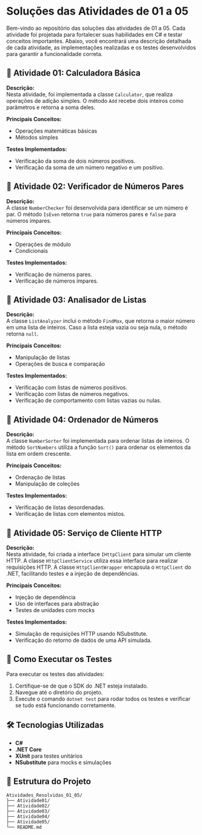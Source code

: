 
# Soluções das Atividades de 01 a 05

Bem-vindo ao repositório das soluções das atividades de 01 a 05. Cada atividade foi projetada para fortalecer suas habilidades em C# e testar conceitos importantes. Abaixo, você encontrará uma descrição detalhada de cada atividade, as implementações realizadas e os testes desenvolvidos para garantir a funcionalidade correta.

## 📝 Atividade 01: Calculadora Básica

**Descrição:**  
Nesta atividade, foi implementada a classe `Calculator`, que realiza operações de adição simples. O método `Add` recebe dois inteiros como parâmetros e retorna a soma deles.

**Principais Conceitos:**  
- Operações matemáticas básicas
- Métodos simples

**Testes Implementados:**  
- Verificação da soma de dois números positivos.
- Verificação da soma de um número negativo e um positivo.

## 📝 Atividade 02: Verificador de Números Pares

**Descrição:**  
A classe `NumberChecker` foi desenvolvida para identificar se um número é par. O método `IsEven` retorna `true` para números pares e `false` para números ímpares.

**Principais Conceitos:**  
- Operações de módulo
- Condicionais

**Testes Implementados:**  
- Verificação de números pares.
- Verificação de números ímpares.

## 📝 Atividade 03: Analisador de Listas

**Descrição:**  
A classe `ListAnalyzer` inclui o método `FindMax`, que retorna o maior número em uma lista de inteiros. Caso a lista esteja vazia ou seja nula, o método retorna `null`.

**Principais Conceitos:**  
- Manipulação de listas
- Operações de busca e comparação

**Testes Implementados:**  
- Verificação com listas de números positivos.
- Verificação com listas de números negativos.
- Verificação de comportamento com listas vazias ou nulas.

## 📝 Atividade 04: Ordenador de Números

**Descrição:**  
A classe `NumberSorter` foi implementada para ordenar listas de inteiros. O método `SortNumbers` utiliza a função `Sort()` para ordenar os elementos da lista em ordem crescente.

**Principais Conceitos:**  
- Ordenação de listas
- Manipulação de coleções

**Testes Implementados:**  
- Verificação de listas desordenadas.
- Verificação de listas com elementos mistos.

## 📝 Atividade 05: Serviço de Cliente HTTP

**Descrição:**  
Nesta atividade, foi criada a interface `IHttpClient` para simular um cliente HTTP. A classe `HttpClientService` utiliza essa interface para realizar requisições HTTP. A classe `HttpClientWrapper` encapsula o `HttpClient` do .NET, facilitando testes e a injeção de dependências.

**Principais Conceitos:**  
- Injeção de dependência
- Uso de interfaces para abstração
- Testes de unidades com mocks

**Testes Implementados:**  
- Simulação de requisições HTTP usando NSubstitute.
- Verificação do retorno de dados de uma API simulada.

## 🚀 Como Executar os Testes

Para executar os testes das atividades:

1. Certifique-se de que o SDK do .NET esteja instalado.
2. Navegue até o diretório do projeto.
3. Execute o comando `dotnet test` para rodar todos os testes e verificar se tudo está funcionando corretamente.

## 🛠️ Tecnologias Utilizadas

- **C#**
- **.NET Core**
- **XUnit** para testes unitários
- **NSubstitute** para mocks e simulações

## 📂 Estrutura do Projeto

```
Atividades_Resolvidas_01_05/
├── Atividade01/
├── Atividade02/
├── Atividade03/
├── Atividade04/
├── Atividade05/
└── README.md
```

